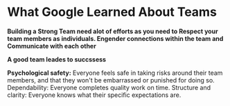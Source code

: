 
# **What Google Learned About Teams**

 **Building a Strong Team need alot of efforts as you need to
Respect your team members as individuals.
Engender connections within the team and Communicate with each other** 

**A good team leades to succssess**

**Psychological safety:** Everyone feels safe in taking risks around their team members, and that they won't be embarrassed or punished for doing so. Dependability: Everyone completes quality work on time. Structure and clarity: Everyone knows what their specific expectations are.